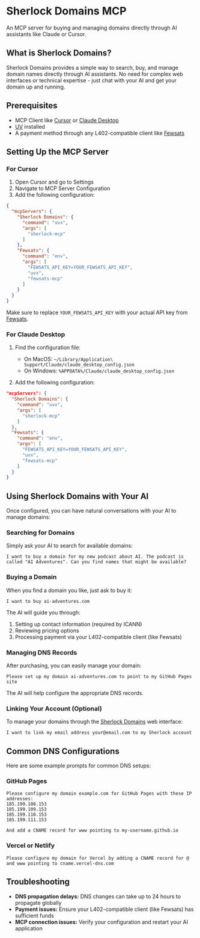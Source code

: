 # Sherlock Domains MCP

An MCP server for buying and managing domains directly through AI assistants like Claude or Cursor.

## What is Sherlock Domains?

Sherlock Domains provides a simple way to search, buy, and manage domain names directly through AI assistants. No need for complex web interfaces or technical expertise - just chat with your AI and get your domain up and running.

## Prerequisites

- MCP Client like [Cursor](https://cursor.sh/) or [Claude Desktop](https://claude.ai/download)
- [UV](https://docs.astral.sh/uv/getting-started/installation/) installed
- A payment method through any L402-compatible client like [Fewsats](https://fewsats.com)

## Setting Up the MCP Server

### For Cursor

1. Open Cursor and go to Settings
2. Navigate to MCP Server Configuration
3. Add the following configuration:

```json
{
  "mcpServers": {
    "Sherlock Domains": {
      "command": "uvx",
      "args": [
        "sherlock-mcp"
      ]
    },
    "Fewsats": {
      "command": "env",
      "args": [
        "FEWSATS_API_KEY=YOUR_FEWSATS_API_KEY",
        "uvx",
        "fewsats-mcp"
      ]
    }
  }
}
```

Make sure to replace `YOUR_FEWSATS_API_KEY` with your actual API key from [Fewsats](https://app.fewsats.com/api-keys).

### For Claude Desktop

1. Find the configuration file:
   - On MacOS: `~/Library/Application\ Support/Claude/claude_desktop_config.json`
   - On Windows: `%APPDATA%/Claude/claude_desktop_config.json`

2. Add the following configuration:

```json
"mcpServers": {
  "Sherlock Domains": {
    "command": "uvx",
    "args": [
      "sherlock-mcp"
    ]
  },
  "Fewsats": {
    "command": "env",
    "args": [
      "FEWSATS_API_KEY=YOUR_FEWSATS_API_KEY",
      "uvx",
      "fewsats-mcp"
    ]
  }
}
```

## Using Sherlock Domains with Your AI

Once configured, you can have natural conversations with your AI to manage domains:

### Searching for Domains

Simply ask your AI to search for available domains:

```
I want to buy a domain for my new podcast about AI. The podcast is called "AI Adventures". Can you find names that might be available?
```

### Buying a Domain

When you find a domain you like, just ask to buy it:

```
I want to buy ai-adventures.com
```

The AI will guide you through:
1. Setting up contact information (required by ICANN)
2. Reviewing pricing options
3. Processing payment via your L402-compatible client (like Fewsats)

### Managing DNS Records

After purchasing, you can easily manage your domain:

```
Please set up my domain ai-adventures.com to point to my GitHub Pages site
```

The AI will help configure the appropriate DNS records.

### Linking Your Account (Optional)

To manage your domains through the [Sherlock Domains](https://sherlockdomains.com) web interface:

```
I want to link my email address your@email.com to my Sherlock account
```

## Common DNS Configurations

Here are some example prompts for common DNS setups:

### GitHub Pages

```
Please configure my domain example.com for GitHub Pages with these IP addresses:
185.199.108.153
185.199.109.153
185.199.110.153
185.199.111.153

And add a CNAME record for www pointing to my-username.github.io
```

### Vercel or Netlify

```
Please configure my domain for Vercel by adding a CNAME record for @ and www pointing to cname.vercel-dns.com
```

## Troubleshooting

- **DNS propagation delays:** DNS changes can take up to 24 hours to propagate globally
- **Payment issues:** Ensure your L402-compatible client (like Fewsats) has sufficient funds
- **MCP connection issues:** Verify your configuration and restart your AI application
